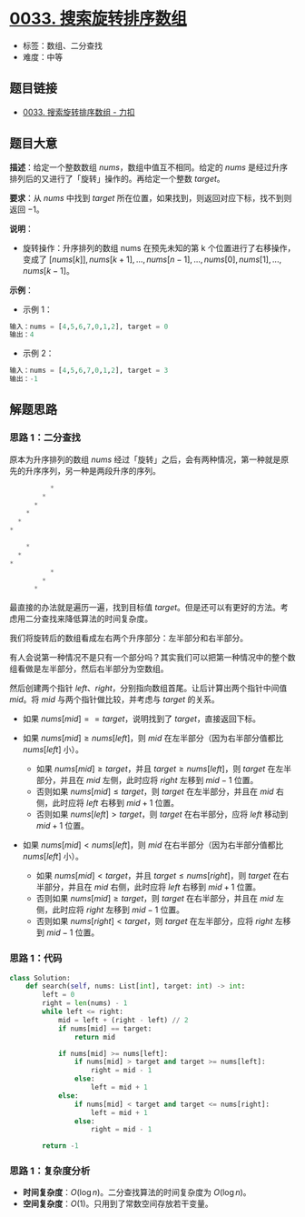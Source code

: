 # [0033. 搜索旋转排序数组](https://leetcode.cn/problems/search-in-rotated-sorted-array/)

- 标签：数组、二分查找
- 难度：中等

## 题目链接

- [0033. 搜索旋转排序数组 - 力扣](https://leetcode.cn/problems/search-in-rotated-sorted-array/)

## 题目大意

**描述**：给定一个整数数组 $nums$，数组中值互不相同。给定的 $nums$ 是经过升序排列后的又进行了「旋转」操作的。再给定一个整数 $target$。

**要求**：从 $nums$ 中找到 $target$ 所在位置，如果找到，则返回对应下标，找不到则返回 $-1$。

**说明**：

- 旋转操作：升序排列的数组 nums 在预先未知的第 k 个位置进行了右移操作，变成了 $[nums[k]], nums[k+1], ... , nums[n-1], ... , nums[0], nums[1], ... , nums[k-1]$。

**示例**：

- 示例 1：

```python
输入：nums = [4,5,6,7,0,1,2], target = 0
输出：4
```

- 示例 2：

```python
输入：nums = [4,5,6,7,0,1,2], target = 3
输出：-1
```

## 解题思路

### 思路 1：二分查找

原本为升序排列的数组 $nums$ 经过「旋转」之后，会有两种情况，第一种就是原先的升序序列，另一种是两段升序的序列。

```python
          *
        *
      *
    *
  *
*
```

```python
    *
  *
*
          *
        *
      *
```

最直接的办法就是遍历一遍，找到目标值 $target$。但是还可以有更好的方法。考虑用二分查找来降低算法的时间复杂度。

我们将旋转后的数组看成左右两个升序部分：左半部分和右半部分。

有人会说第一种情况不是只有一个部分吗？其实我们可以把第一种情况中的整个数组看做是左半部分，然后右半部分为空数组。

然后创建两个指针 $left$、$right$，分别指向数组首尾。让后计算出两个指针中间值 $mid$。将 $mid$ 与两个指针做比较，并考虑与 $target$ 的关系。

- 如果 $nums[mid] == target$，说明找到了 $target$，直接返回下标。
- 如果 $nums[mid] \ge nums[left]$，则 $mid$ 在左半部分（因为右半部分值都比 $nums[left]$ 小）。
  - 如果 $nums[mid] \ge target$，并且 $target \ge nums[left]$，则 $target$ 在左半部分，并且在 $mid$ 左侧，此时应将 $right$ 左移到 $mid - 1$ 位置。
  - 否则如果 $nums[mid] \le target$，则 $target$ 在左半部分，并且在 $mid$ 右侧，此时应将 $left$ 右移到 $mid + 1$ 位置。
  - 否则如果 $nums[left] > target$，则 $target$ 在右半部分，应将 $left$ 移动到 $mid + 1$ 位置。

- 如果 $nums[mid] < nums[left]$，则 $mid$ 在右半部分（因为右半部分值都比 $nums[left]$ 小）。
  - 如果 $nums[mid] < target$，并且 $target \le nums[right]$，则 $target$ 在右半部分，并且在 $mid$ 右侧，此时应将 $left$ 右移到 $mid + 1$ 位置。
  - 否则如果 $nums[mid] \ge target$，则 $target$ 在右半部分，并且在 $mid$ 左侧，此时应将 $right$ 左移到 $mid - 1$ 位置。
  - 否则如果 $nums[right] < target$，则 $target$ 在左半部分，应将 $right$ 左移到 $mid - 1$ 位置。

### 思路 1：代码

```python
class Solution:
    def search(self, nums: List[int], target: int) -> int:
        left = 0
        right = len(nums) - 1
        while left <= right:
            mid = left + (right - left) // 2
            if nums[mid] == target:
                return mid

            if nums[mid] >= nums[left]:
                if nums[mid] > target and target >= nums[left]:
                    right = mid - 1
                else:
                    left = mid + 1
            else:
                if nums[mid] < target and target <= nums[right]:
                    left = mid + 1
                else:
                    right = mid - 1

        return -1
```

### 思路 1：复杂度分析

- **时间复杂度**：$O(\log n)$。二分查找算法的时间复杂度为 $O(\log n)$。
- **空间复杂度**：$O(1)$。只用到了常数空间存放若干变量。

